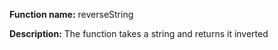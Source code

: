**Function name:** reverseString <br>

**Description:** The function takes a string and returns it inverted <br>
